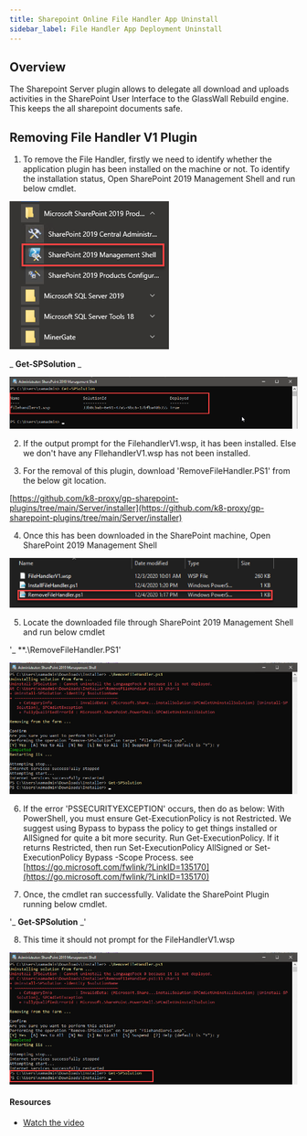```yaml
---
title: Sharepoint Online File Handler App Uninstall
sidebar_label: File Handler App Deployment Uninstall
---
```


## Overview

The Sharepoint Server plugin allows to delegate all download and uploads activities in the SharePoint User Interface to the GlassWall Rebuild engine. This keeps the all sharepoint documents safe.


## Removing File Handler V1 Plugin

1. To remove the File Handler, firstly we need to identify whether the application plugin has been installed on the machine or not. To identify the installation status, Open SharePoint 2019 Management Shell and run below cmdlet.

![](../../../../static/img/docs/websites/sharepoint/server/image029.png)

_ **Get-SPSolution** _

![](../../../../static/img/docs/websites/sharepoint/server/image030.png)

2. If the output prompt for the FilehandlerV1.wsp, it has been installed. Else we don't have any FIlehandlerV1.wsp has not been installed.

3. For the removal of this plugin, download 'RemoveFileHandler.PS1' from the below git location.

[https://github.com/k8-proxy/gp-sharepoint-plugins/tree/main/Server/installer](https://github.com/k8-proxy/gp-sharepoint-plugins/tree/main/Server/installer)

4. Once this has been downloaded in the SharePoint machine, Open SharePoint 2019 Management Shell

![](../../../../static/img/docs/websites/sharepoint/server/image031.png)

5. Locate the downloaded file through SharePoint 2019 Management Shell and run below cmdlet

'_ **.\RemoveFileHandler.PS1'

![](../../../../static/img/docs/websites/sharepoint/server/image032.png)

6. If the error 'PSSECURITYEXCEPTION' occurs, then do as below:
With PowerShell, you must ensure Get-ExecutionPolicy is not Restricted. We suggest using Bypass to bypass the policy to get things installed or AllSigned for quite a bit more security.
Run Get-ExecutionPolicy. If it returns Restricted, then run Set-ExecutionPolicy AllSigned or Set-ExecutionPolicy Bypass -Scope Process.
see [https://go.microsoft.com/fwlink/?LinkID=135170](https://go.microsoft.com/fwlink/?LinkID=135170)

7. Once, the cmdlet ran successfully. Validate the SharePoint Plugin running below cmdlet.

'_ **Get-SPSolution** _'

8. This time it should not prompt for the FileHandlerV1.wsp

![](../../../../static/img/docs/websites/sharepoint/server/image033.png)


#### Resources
- [Watch the video](../../../../static/video/docs/websites/sharepoint/server/SharePoint-Server-Installation.mp4)